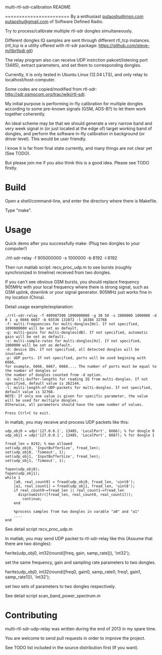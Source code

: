 multi-rtl-sdr-calibration README

=======================
By a enthusiast <putaoshu@msn.com> <putaoshu@gmail.com> of Software Defined Radio.

Try to process/calibrate multiple rtl-sdr dongles simultaneously.

Different dongles IQ samples are sent through different rtl_tcp instances. (rtl_tcp is a utility offered with rtl-sdr package: https://github.com/steve-m/librtlsdr.git)

The relay program also can receive UDP instrction pakcet(listening port 13485), extract parameters, and set them to corresponding dongles.

Currently, it is only tested in Ubuntu Linux (12.04 LTS), and only relay to localhost/host-computer.

Some codes are copied/modified from rtl-sdr: http://sdr.osmocom.org/trac/wiki/rtl-sdr.

My initial purpose is performing in-fly calibration for multiple dongles according to some pre-known signals (GSM, ADS-B?) to let them work together coherently.

An ideal scheme may be that we should generate a very narrow band and very week signal in (or just located at the edge of) target working band of dongles, and perform the software in-fly calibration in background (or driver level). This would be user friendly.

I know it is far from final state currently, and many things are not clear yet (See TODO).

But please join me if you also think this is a good idea. Please see TODO firstly.

Build
=======================
Open a shell/command-line, and enter the directory where there is Makefile.

Type "make".


Usage
=======================
Quick demo after you successfully make: (Plug two dongles to your computer!)

  ./rtl-sdr-relay -f 905000000 -s 1000000 -b 8192 -l 8192

Then run matlab script: recv_proc_udp.m to see bursts (roughly synchronized in timeline) received from two dongles.

If you can't see obvious GSM bursts, you should replace frequency 905MHz with your local frequency where there is strong signal,
such as GSM uplink, downlink or your signal generator. 905MHz just works fine in my location (China).

Detail usage example/explanation:

	./rtl-sdr-relay -f 409987500 1090000000 -g 30 50 -s 2000000 1000000 -d 0 1 -p 6666 6667 -b 65536 131072 -l 16384 32768
	-f: multi-frequencies for multi-dongles[Hz]. If not specified, 1090000000 will be set as default.
	-g: multi-gains for multi-dongles[dB]. If not specified, automatic gain will be set as default.
	-s: multi-sample-rates for multi-dongles[Hz]. If not specified, 1000000 will be set as default.
	-d: device IDs. If not specified, all detected dongles will be involved.
	-p: UDP ports. If not specified, ports will be used begining with 6666,
	for example, 6666, 6667, 6668.... The number of ports must be equal to the number of dongles or
	the number of dongles counted from -d option.
	-b: multi-buffer-lengths for reading IQ from multi-dongles. If not specified, default value is 262144.
	-l: multi-length-of-UDP-packets for multi-dongles. If not specified, default value is 32768.
	NOTE: If only one value is given for specific parameter, the value will be used for multiple dongles.
	Otherwise, all parameters should have the same number of values.

	Press Ctrl+C to exit.

In matlab, you may receive and process UDP packets like this:

	udp_obj0 = udp('127.0.0.1', 13485, 'LocalPort', 6666); % for dongle 0
	udp_obj1 = udp('127.0.0.1', 13485, 'LocalPort', 6667); % for dongle 1

	fread_len = 8192; % max allowed
	set(udp_obj0, 'InputBufferSize', fread_len);
	set(udp_obj0, 'Timeout', 1);
	set(udp_obj1, 'InputBufferSize', fread_len);
	set(udp_obj1, 'Timeout', 1);

	fopen(udp_obj0);
	fopen(udp_obj1);
	while 1
	    [a0, real_count0] = fread(udp_obj0, fread_len, 'uint8');
	    [a1, real_count1] = fread(udp_obj1, fread_len, 'uint8');
	    if real_count0~=fread_len || real_count1~=fread_len
          disp(num2str([fread_len, real_count0, real_count1]));
	        continue;
	    end

	    %process samples from two dongles in varable "a0" and "a1"
	    ....
	end

See detail script recv_proc_udp.m

In matlab, you may send UDP packet to rtl-sdr-relay like this (Assume that there are two dongles):

  fwrite(udp_obj0, int32(round([freq, gain, samp_rate])), 'int32');

set the same frequency, gain and sampling rate parameters to two dongles.

  fwrite(udp_obj0, int32(round([freq0, gain0, samp_rate0, freq1, gain1, samp_rate1])), 'int32');

set two sets of parameters to two dongles respectively.

See detail script scan_band_power_spectrum.m

Contributing
=======================
multi-rtl-sdr-udp-relay was written during the end of 2013 in my spare time.

You are welcome to send pull requests in order to improve the project.

See TODO list included in the source distribution first (If you want).

